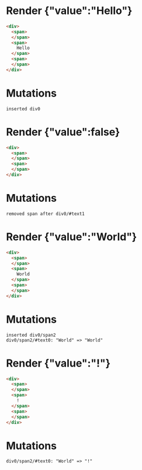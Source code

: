 # Render {"value":"Hello"}
```html
<div>
  <span>
  </span>
  <span>
    Hello
  </span>
  <span>
  </span>
</div>
```

# Mutations
```
inserted div0
```


# Render {"value":false}
```html
<div>
  <span>
  </span>
  <span>
  </span>
</div>
```

# Mutations
```
removed span after div0/#text1
```


# Render {"value":"World"}
```html
<div>
  <span>
  </span>
  <span>
    World
  </span>
  <span>
  </span>
</div>
```

# Mutations
```
inserted div0/span2
div0/span2/#text0: "World" => "World"
```


# Render {"value":"!"}
```html
<div>
  <span>
  </span>
  <span>
    !
  </span>
  <span>
  </span>
</div>
```

# Mutations
```
div0/span2/#text0: "World" => "!"
```